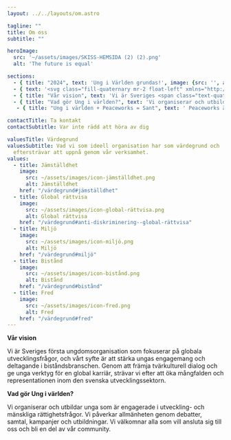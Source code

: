 ```yaml
---
layout: ../../layouts/om.astro

tagline: ""
title: Om oss
subtitle: ""

heroImage:
  src: '~/assets/images/SKISS-HEMSIDA (2) (2).png'
  alt: 'The future is equal'

sections:
  - { title: "2024", text: 'Ung i Världen grundas!', image: {src: '', alt: "", }, }
  - { text: '<svg class="fill-quaternary mr-2 float-left" xmlns="http://www.w3.org/2000/svg" shape-rendering="geometricPrecision" text-rendering="geometricPrecision" image-rendering="optimizeQuality" fill-rule="evenodd" clip-rule="evenodd" viewBox="0 0 512 512" height="48" ><path fill-rule="nonzero" d="M256 0c70.691 0 134.695 28.656 181.021 74.979C483.344 121.305 512 185.309 512 256c0 70.691-28.656 134.695-74.979 181.018C390.695 483.344 326.691 512 256 512c-70.691 0-134.695-28.656-181.018-74.982C28.656 390.695 0 326.691 0 256S28.656 121.305 74.982 74.979C121.305 28.656 185.309 0 256 0zm-10.029 160.379c0-4.319.761-8.315 2.282-11.988 1.515-3.66 3.797-6.994 6.836-9.98 3.028-2.98 6.341-5.241 9.916-6.758 3.593-1.511 7.463-2.282 11.603-2.282 4.143 0 8.006.771 11.564 2.278 3.561 1.521 6.828 3.782 9.808 6.779 2.976 2.987 5.212 6.31 6.695 9.973 1.489 3.663 2.236 7.659 2.236 11.978 0 4.195-.739 8.128-2.229 11.767-1.483 3.631-3.709 6.993-6.692 10.046-2.965 3.043-6.232 5.342-9.79 6.878-3.569 1.528-7.432 2.306-11.592 2.306-4.259 0-8.206-.764-11.834-2.278-3.604-1.522-6.913-3.807-9.892-6.832-2.973-3.046-5.209-6.383-6.685-10.032-1.486-3.646-2.226-7.596-2.226-11.855zm13.492 179.381c-1.118 4.002-3.375 11.837 3.316 11.837 1.451 0 3.299-.81 5.5-2.412 2.387-1.721 5.125-4.336 8.192-7.799 3.116-3.53 6.362-7.701 9.731-12.507 3.358-4.795 6.888-10.292 10.561-16.419a1.39 1.39 0 011.907-.484l12.451 9.237c.593.434.729 1.262.34 1.878-5.724 9.952-11.512 18.642-17.362 26.056-5.899 7.466-11.879 13.66-17.936 18.553l-.095.07c-6.057 4.908-12.269 8.602-18.634 11.077-17.713 6.86-45.682 5.742-53.691-14.929-5.062-13.054-.897-27.885 3.085-40.651l20.089-60.852c1.286-4.617 2.912-9.682 3.505-14.439.974-7.915-2.52-13.032-11.147-13.032h-17.562a1.402 1.402 0 01-1.395-1.399l.077-.484 4.617-16.801a1.39 1.39 0 011.356-1.02l89.743-2.815a1.39 1.39 0 011.434 1.34l-.063.445-38.019 125.55zm151.324-238.547C371.178 61.606 316.446 37.101 256 37.101c-60.446 0-115.174 24.501-154.784 64.112C61.606 140.822 37.101 195.554 37.101 256c0 60.446 24.505 115.178 64.115 154.784 39.606 39.61 94.338 64.115 154.784 64.115s115.178-24.505 154.787-64.115c39.611-39.61 64.112-94.338 64.112-154.784s-24.505-115.178-64.112-154.787z"/></svg> Ung i Världen bildades av grupp ungdomar med <span class="text-primary font-bold">varierande bakgrund</span> och erfarenheter. Vår gemensamma drivkraft är vår <span class="text-tertiary font-bold">passion för global utveckling</span> och vårt engagemang för mänskliga rättigheter. Många av oss har akademisk utbildning inom områden som internationell utveckling, statsvetenskap, mänskliga rättigheter och fred, och vi arbetar antingen inom privat eller offentlig sektor, FN eller är studenter. Trots våra olika vägar och erfarenheter delar vi en vision: <span class="text-secondary font-bold">att skapa en plattform för unga som vill ta plats och göra skillnad i världen.</span>', }
  - { title: "Vår vision", text: 'Vi är Sveriges <span class="text-quaternary font-bold">första ungdomsorganisation som fokuserar på globala utvecklingsfrågor</span>, och vårt syfte är att stärka ungas engagemang och deltagande i biståndsbranschen. Genom att främja tvärkulturell dialog och ge unga verktyg för en global karriär, strävar vi efter att öka mångfalden och representationen inom den svenska utvecklingssektorn. Vi arbetar särskilt för att stärka unga med <span class="text-quaternary font-bold"> migrationsbakgrund och olika socioekonomiska bakgrunder </span> genom att ge dem praktiska verktyg och kunskap för att öka deras delaktighet i policy- och utvecklingsarbete.</span> Vårt mål är att skapa en mer inkluderande och rättvis biståndssektor där fler perspektiv får ta plats och påverka framtiden.', }
  - { title: "Vad gör Ung i världen?", text: 'Vi organiserar och utbildar unga som är engagerade i utveckling- och mänskliga rättighetsfrågor. Vi <span class="text-secondary font-bold">påverkar allmänheten</span> genom debatter, samtal, kampanjer och utbildningar. <span class="text-tertiary font-bold">Vi välkomnar alla</span> som vill ansluta sig till oss och bli en del av vår community.', }
   - { title: "Ung i världen + Peaceworks = Sant", text: ' Peaceworks är en ideell och medlemsdriven ungdoms- och fredsorganisation. Det är en normkritisk plattform med visionen om en rättvis och hållbar värld i fred, där unga är aktiva samhällsaktörer. Detta samhälle kännetecknas av fred, global rättvisa och solidaritet, över och förbi konstruerade, nationella, kulturella, sociala och ekonomiska gränser. Vi är väldigt stolta över att bli medlemmar i en sådan bra och progressiv förening! Detta ger oss som förening även möjlighet till större spridning av våra projekt, utbildningar inom solidaritet och fred, samt en bättre ekonomisk förmåga som ni indirekt kommer få ta del av.', }

contactTitle: Ta kontakt
contactSubtitle: Var inte rädd att höra av dig

valuesTitle: Värdegrund
valuesSubtitle: Vad vi som ideell organisation har som värdegrund och
  eftersträvar att uppnå genom vår verksamhet.
values:
  - title: Jämställdhet
    image:
      src: ~/assets/images/icon-jämställdhet.png
      alt: Jämställdhet
    href: "/värdegrund#jämställdhet"
  - title: Global rättvisa
    image:
      src: ~/assets/images/icon-global-rättvisa.png
      alt: Global rättvisa
    href: "/värdegrund#anti-diskriminering--global-rättvisa"
  - title: Miljö
    image:
      src: ~/assets/images/icon-miljö.png
      alt: Miljö
    href: "/värdegrund#miljö"
  - title: Bistånd
    image:
      src: ~/assets/images/icon-bistånd.png
      alt: Bistånd
    href: "/värdegrund#bistånd"
  - title: Fred
    image:
      src: ~/assets/images/icon-fred.png
      alt: Fred
    href: "/värdegrund#fred"
---
```


**Vår vision**

Vi är Sveriges första ungdomsorganisation som fokuserar på globala utvecklingsfrågor, och vårt syfte är att stärka ungas engagemang och deltagande i biståndsbranschen. Genom att främja tvärkulturell dialog och ge unga verktyg för en global karriär, strävar vi efter att öka mångfalden och representationen inom den svenska utvecklingssektorn.

**Vad gör Ung i världen?** 

Vi organiserar och utbildar unga som är engagerade i utveckling- och mänskliga rättighetsfrågor. Vi påverkar allmänheten genom debatter, samtal, kampanjer och utbildningar. Vi välkomnar alla som vill ansluta sig till oss och bli en del av vår community. 



